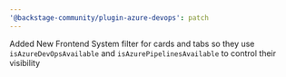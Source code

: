 ```yaml
---
'@backstage-community/plugin-azure-devops': patch
---
```


Added New Frontend System filter for cards and tabs so they use `isAzureDevOpsAvailable` and `isAzurePipelinesAvailable` to control their visibility

